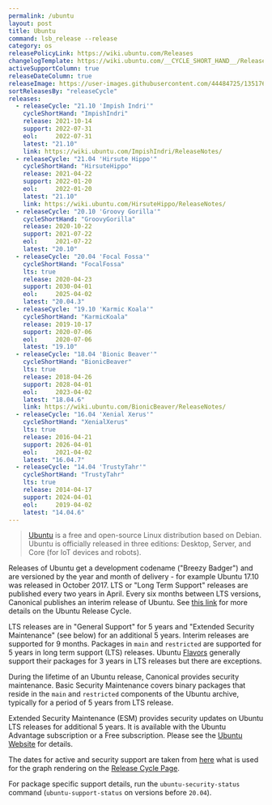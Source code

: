 ```yaml
---
permalink: /ubuntu
layout: post
title: Ubuntu
command: lsb_release --release
category: os
releasePolicyLink: https://wiki.ubuntu.com/Releases
changelogTemplate: https://wiki.ubuntu.com/__CYCLE_SHORT_HAND__/ReleaseNotes/ChangeSummary/__LATEST__/
activeSupportColumn: true
releaseDateColumn: true
releaseImage: https://user-images.githubusercontent.com/44484725/135176160-a1d5dd88-fc56-44ee-9ce8-98d52a41da2b.png
sortReleasesBy: "releaseCycle"
releases:
  - releaseCycle: "21.10 'Impish Indri'"
    cycleShortHand: "ImpishIndri"
    release: 2021-10-14
    support: 2022-07-31
    eol:     2022-07-31
    latest: "21.10"
    link: https://wiki.ubuntu.com/ImpishIndri/ReleaseNotes/
  - releaseCycle: "21.04 'Hirsute Hippo'"
    cycleShortHand: "HirsuteHippo"
    release: 2021-04-22
    support: 2022-01-20
    eol:     2022-01-20
    latest: "21.10"
    link: https://wiki.ubuntu.com/HirsuteHippo/ReleaseNotes/
  - releaseCycle: "20.10 'Groovy Gorilla'"
    cycleShortHand: "GroovyGorilla"
    release: 2020-10-22
    support: 2021-07-22
    eol:     2021-07-22
    latest: "20.10"
  - releaseCycle: "20.04 'Focal Fossa'"
    cycleShortHand: "FocalFossa"
    lts: true
    release: 2020-04-23
    support: 2030-04-01
    eol:     2025-04-02
    latest: "20.04.3"
  - releaseCycle: "19.10 'Karmic Koala'"
    cycleShortHand: "KarmicKoala"
    release: 2019-10-17
    support: 2020-07-06
    eol:     2020-07-06
    latest: "19.10"
  - releaseCycle: "18.04 'Bionic Beaver'"
    cycleShortHand: "BionicBeaver"
    lts: true
    release: 2018-04-26
    support: 2028-04-01
    eol:     2023-04-02
    latest: "18.04.6"
    link: https://wiki.ubuntu.com/BionicBeaver/ReleaseNotes/
  - releaseCycle: "16.04 'Xenial Xerus'"
    cycleShortHand: "XenialXerus"
    lts: true
    release: 2016-04-21
    support: 2026-04-01
    eol:     2021-04-02
    latest: "16.04.7"
  - releaseCycle: "14.04 'TrustyTahr'"
    cycleShortHand: "TrustyTahr"
    lts: true
    release: 2014-04-17
    support: 2024-04-01
    eol:     2019-04-02
    latest: "14.04.6"
---
```

>[Ubuntu](https://ubuntu.com) is a free and open-source Linux distribution based on Debian. Ubuntu is officially released in three editions: Desktop, Server, and Core (for IoT devices and robots).

Releases of Ubuntu get a development codename ("Breezy Badger") and are versioned by the year and month of delivery - for example Ubuntu 17.10 was released in October 2017. LTS or "Long Term Support" releases are published every two years in April. Every six months between LTS versions, Canonical publishes an interim release of Ubuntu. See [this link](https://www.ubuntu.com/about/release-cycle) for more details on the Ubuntu Release Cycle.

LTS releases are in "General Support" for 5 years and "Extended Security Maintenance" (see below) for an additional 5 years. Interim releases are supported for 9 months. Packages in `main` and `restricted` are supported for 5 years in long term support (LTS) releases. Ubuntu [Flavors](https://wiki.ubuntu.com/UbuntuFlavors) generally support their packages for 3 years in LTS releases but there are exceptions.

During the lifetime of an Ubuntu release, Canonical provides security maintenance. Basic Security Maintenance covers binary packages that reside in the `main` and `restricted` components of the Ubuntu archive, typically for a period of 5 years from LTS release.

Extended Security Maintenance (ESM) provides security updates on Ubuntu LTS releases for additional 5 years. It is available with the Ubuntu Advantage subscription or a Free subscription. Please see the [Ubuntu Website]({{page.link}}) for details.

The dates for active and security support are taken from [here](https://github.com/canonical-web-and-design/ubuntu.com/blob/master/static/js/src/chart-data.js) what is used for the graph rendering on the [Release Cycle Page](https://www.ubuntu.com/about/release-cycle).

For package specific support details, run the `ubuntu-security-status` command (`ubuntu-support-status` on versions before `20.04`).
